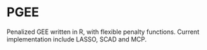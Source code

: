 # PGEE
Penalized GEE written in R, with flexible penalty functions. Current implementation include LASSO, SCAD and MCP.
